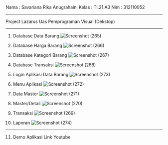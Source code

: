Nama  : Savariana Rika Anugrahaini
Kelas : TI.21.A3
Nim   : 312110052
***********************************
Project Lazarus
Uas Pemprograman Visual (Dekstop)
**********************************
1. Database Data Barang
![Screenshot (265)](https://github.com/savarianaA3/APLIKASI-BARANG_LAZARUS/assets/118242563/b5fe46d6-333e-42a1-b423-62ac88d01208)

2. Database Harga Barang
![Screenshot (266)](https://github.com/savarianaA3/APLIKASI-BARANG_LAZARUS/assets/118242563/0c9a14c4-80b5-42fc-b616-0325c1c3b00d)

3. Database Kategori Barang
![Screenshot (267)](https://github.com/savarianaA3/APLIKASI-BARANG_LAZARUS/assets/118242563/542dfb03-5f08-42be-915f-bba573835744)

4. Database Transaksi
![Screenshot (268)](https://github.com/savarianaA3/APLIKASI-BARANG_LAZARUS/assets/118242563/abb28e44-1de8-499d-81c5-fea290d2b6a8)

5. Login Aplikasi Data Barang
![Screenshot (273)](https://github.com/savarianaA3/APLIKASI-BARANG_LAZARUS/assets/118242563/61f700e7-cf81-4804-9eed-207e4ad4891e)

6. Menu Aplikasi
![Screenshot (272)](https://github.com/savarianaA3/APLIKASI-BARANG_LAZARUS/assets/118242563/d4545c22-c16d-44d0-8ce9-947ea31dcd20)

7. Data Master
![Screenshot (271)](https://github.com/savarianaA3/APLIKASI-BARANG_LAZARUS/assets/118242563/2458af38-eab2-4c6e-8d5c-d3f75ff71090)

8. Master/Detail
![Screenshot (270)](https://github.com/savarianaA3/APLIKASI-BARANG_LAZARUS/assets/118242563/10ff79dc-0933-4727-a090-b8df42417ad1)

9. Transaksi
![Screenshot (269)](https://github.com/savarianaA3/APLIKASI-BARANG_LAZARUS/assets/118242563/89e80b4a-477d-43d6-bf36-f61833068abb)

10. Laporan
![Screenshot (274)](https://github.com/savarianaA3/APLIKASI-BARANG_LAZARUS/assets/118242563/50e2a3ca-dced-4e00-b8e8-005167598c29)



***************************************************************************
11. Demo Aplikasi Link Youtube
    
